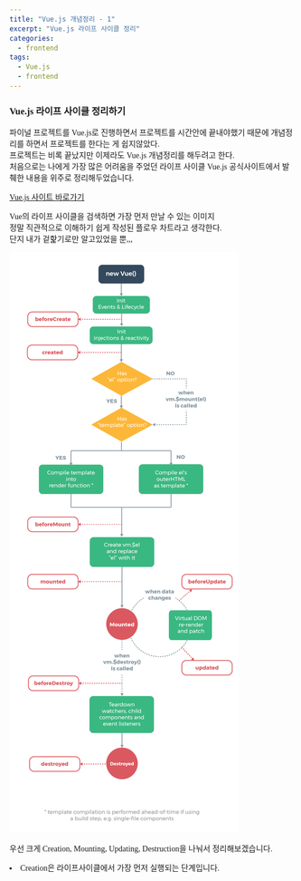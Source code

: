 ```yaml
---
title: "Vue.js 개념정리 - 1"
excerpt: "Vue.js 라이프 사이클 정리"
categories:
  - frontend
tags:
  - Vue.js
  - frontend
---
```


<style>
@font-face { font-family: 'IBMPlexSansKR-Regular';
   src: url('https://cdn.jsdelivr.net/gh/projectnoonnu/noonfonts_20-07@1.0/IBMPlexSansKR-Regular.woff') format('woff'); font-weight: normal; font-style: normal; }
body, a, h3, h4,h1{
font-family: 'IBMPlexSansKR-Regular';
}
td{
	border: 1px solid;
}
</style>

<h3>Vue.js 라이프 사이클 정리하기</h3>

파이널 프로젝트를 Vue.js로 진행하면서 프로젝트를 시간안에 끝내야했기 때문에 개념정리를 하면서 프로젝트를 한다는 게 쉽지않았다. <br>프로젝트는 비록 끝났지만 이제라도 Vue.js 개념정리를 해두려고 한다. <br>
처음으로는 나에게 가장 많은 어려움을 주었던 라이프 사이클
Vue.js 공식사이트에서 발췌한 내용을 위주로 정리해두었습니다.

<a href="https://vuejs.org/v2/guide/instance.html">Vue.js 사이트 바로가기</a>

Vue의 라이프 사이클을 검색하면 가장 먼저 만날 수 있는 이미지<br>
정말 직관적으로 이해하기 쉽게 작성된 플로우 차트라고 생각한다.<br>
단지 내가 겉핥기로만 알고있었을 뿐,,,

<img src="/assets/img/lifecycle.png">

우선 크게 Creation, Mounting, Updating, Destruction을 나눠서 정리해보겠습니다.

<li>Creation은 라이프사이클에서 가장 먼저 실행되는 단계입니다. </li>

<!--
. Creation, Mounting, Updating, Destruction
1. Creation은 라이프사이클 중 가장 먼저 실행되는 단계이다. 이 단계의 훅에서는 DOM트리에 해당 컴포넌트가 반영이 안되므로 태그의 id나 class에 접근할 수 없다.
   훅으로는 beforeCreated, created가 있는데 beforeCreated에서는 data나 event에 접근할 수 없다.
1. Mounting은 DOM 삽입 단계로 렌더링 되기 직전의 컴포넌트에 접근할 수 있다. 훅으로는 beforeMount, mounted가 있는데 beforeMount훅은 템플릿과 렌더 함수들이 컴파일이 되고 렌더링이되기 직전 단계에 호출이 된다. 아직 까지 DOM element에 직접적으로 접근할 수가 없다. mounted 훅에서, 컴포넌트가 렌더링이 된 상태일 때 호출된다. DOM에 접근할 수 있지만 주의해야할 점은 자식 컴포넌트에서 마운트된 상태임을 보장할 수 없다는 점이다.
1. Updating은 웹페이지의 내용이나 무언가 바껴서 재렌더링을 해야할 때 실행된다. 훅으로는 beforeUpdate와 updated가 있고 beforeUpdate 훅은 DOM변경이 완료가 되고 패치가 되기 직전에 호출이된다. updated 훅은 재 렌더링이 완료된 이후에 호출이 된다. updated는 패치 이후에 호출되는 훅이라 변화가 끝난 DOM에 접근이 가능하다.
1. Destruction은 컴포넌트가 해체?파괴될 때 실행된다. 훅으로는 beforeDestroy, destroyed 단계로 beforeDestroy는 해체 직전에 호출되며 모든 DOM과 이벤트들이 남아있다. destroyed는 해체가 완전히 된 후에 호출이되는 훅이다.

가입 하셧으면 new site from git 버튼을 눌러주세요!<br>
저는 이미 포트폴리오 배포가 완료되서 배포된 사이트가 보입니다

저는 깃헙을 사용하였기 때문에 깃헙으로 배포 진행하겠습니다

<img src="/assets/img/netlify-2.JPG">

깃헙을 선택하시면 레파지토리를 모든 레파지토리를 등록하지
일부 레파지토리만 등록할지 선택 할 수 있습니다!
저는 포트폴리오 레파지토리만 등록해두었습니다.

<img src="/assets/img/netlify-3.JPG">

해당 레파지토리를 클릭하시면 아래와 같은 화면이 나옵니다!
Deploy site를 클릭하시면 배포 완료!
<img src="/assets/img/netlify-4.JPG">

빌드 진행시간이 소요되므로

<img src="/assets/img/netlify-5.JPG">

Site deploy in progress 이 끝나길 기다려주세요! 그럼 아래와 같은 도메인이 생깁니다.
기본 제공되는 도메인을 사용하셔도 좋고 저는 도메인을 구매하여 등록하였습니다

<img src="/assets/img/netlify-5.JPG">

도메인을 적용한 제 포트폴리오 사이트입니다!

<a href="https://hyeonlog.com/">HyeonLog</a>

여러분들도 성공적인 포트폴리오 사이트 배포하시길 바라겠습니다:) -->
